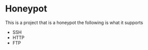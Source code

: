 # Honeypot
This is a project that is a honeypot the following is what it supports

- SSH
- HTTP
- FTP
